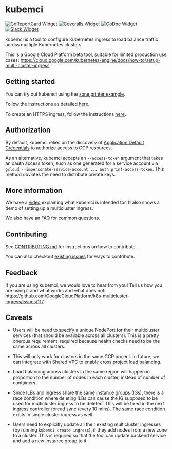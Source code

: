 # kubemci

[![GoReportCard Widget]][GoReportCard] [![Coveralls Widget]][Coveralls] [![GoDoc Widget]][GoDoc] [![Slack Widget]][Slack]

[GoReportCard Widget]: https://goreportcard.com/badge/github.com/GoogleCloudPlatform/k8s-multicluster-ingress
[GoReportCard]: https://goreportcard.com/report/github.com/GoogleCloudPlatform/k8s-multicluster-ingress
[Coveralls Widget]: https://coveralls.io/repos/github/GoogleCloudPlatform/k8s-multicluster-ingress/badge.svg
[Coveralls]: https://coveralls.io/github/GoogleCloudPlatform/k8s-multicluster-ingress
[GoDoc Widget]: https://godoc.org/github.com/GoogleCloudPlatform/k8s-multicluster-ingress?status.svg
[GoDoc]: https://godoc.org/github.com/GoogleCloudPlatform/k8s-multicluster-ingress
[Slack Widget]: https://s3.eu-central-1.amazonaws.com/ngtuna/join-us-on-slack.png
[Slack]: http://slack.kubernetes.io#sig-multicluster

kubemci is a tool to configure Kubernetes ingress to load balance traffic across
multiple Kubernetes clusters.

This is a Google Cloud Platform [beta](https://cloud.google.com/terms/launch-stages) tool, suitable for limited production use cases:
https://cloud.google.com/kubernetes-engine/docs/how-to/setup-multi-cluster-ingress

## Getting started

You can try out kubemci using the [zone printer example](/examples/zone-printer).

Follow the instructions as detailed [here](/examples/zone-printer/README.md).

To create an HTTPS ingress, follow the instructions [here](/examples/zone-printer/https.md).

## Authorization

By default, kubemci relies on the discovery of [Application Default Credentials](https://cloud.google.com/docs/authentication/production#finding_credentials_automatically) to authorize access to GCP resources.

As an alternative, kubemci accepts an `--access-token` argument that takes an oauth access token,
such as one generated for a service account via `gcloud --impersonate-service-account ... auth print-access-token`.
This method obviates the need to distribute private keys.

## More information

We have a [video](https://www.youtube.com/watch?v=0_Yt_1yICfk) explaining what
kubemci is intended for. It also shows a demo of setting up a multicluster
ingress.

We also have an [FAQ](/FAQs.md) for common questions.

## Contributing

See [CONTRIBUTING.md](/CONTRIBUTING.md) for instructions on how to contribute.

You can also checkout [existing
issues](https://github.com/GoogleCloudPlatform/k8s-multicluster-ingress/issues) for ways to contribute.

## Feedback

If you are using kubemci, we would love to hear from you! Tell us how you are
using it and what works and what does not:
https://github.com/GoogleCloudPlatform/k8s-multicluster-ingress/issues/117

## Caveats

* Users will be need to specify a unique NodePort for their multicluster services (that should be available across all clusters). This is a pretty onerous requirement, required because health checks need to be the same across all clusters.

* This will only work for clusters in the same GCP project. In future, we can integrate with Shared VPC to enable cross project load balancing.

* Load balancing across clusters in the same region will happen in proportion to the number of nodes in each cluster, instead of number of containers.

* Since ILBs and ingress share the same instance groups (IGs), there is a race condition where deleting ILBs can cause the IG supposed to be used for multicluster ingress to be deleted. This will be fixed in the next ingress controller forced sync (every 10 mins). The same race condition exists in single cluster ingress as well.

* Users need to explicitly update all their existing multicluster ingresses (by running `kubemci create ingress`), if they add nodes from a new zone to a cluster. This is required so that the tool can update backend service and add a new instance group to it.
